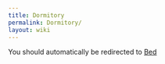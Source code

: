 ```yaml
---
title: Dormitory
permalink: Dormitory/
layout: wiki
---
```


You should automatically be redirected to [Bed](/keeperrl_wiki/Bed/)
